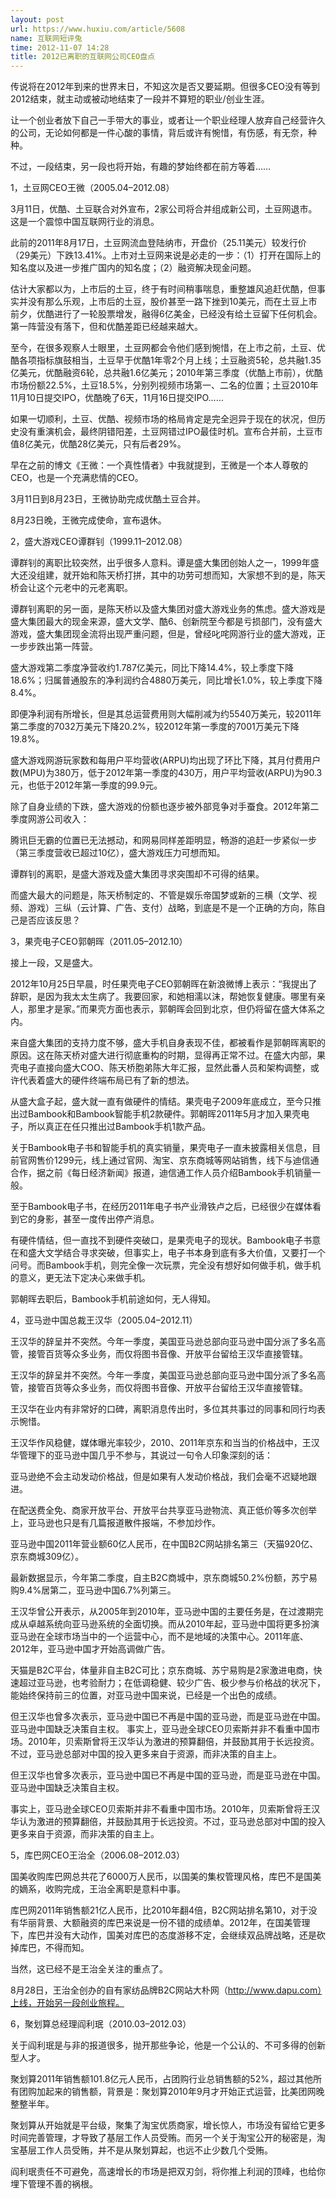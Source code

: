 ```yaml
---
layout: post
url: https://www.huxiu.com/article/5608
name: 互联网短评兔
time: 2012-11-07 14:28
title: 2012已离职的互联网公司CEO盘点
---
```

传说将在2012年到来的世界末日，不知这次是否又要延期。但很多CEO没有等到2012结束，就主动或被动地结束了一段并不算短的职业/创业生涯。

让一个创业者放下自己一手带大的事业，或者让一个职业经理人放弃自己经营许久的公司，无论如何都是一件心酸的事情，背后或许有惋惜，有伤感，有无奈，种种。

不过，一段结束，另一段也将开始，有趣的梦始终都在前方等着……

1，土豆网CEO王微（2005.04–2012.08）

3月11日，优酷、土豆联合对外宣布，2家公司将合并组成新公司，土豆网退市。这是一个震惊中国互联网行业的消息。

此前的2011年8月17日，土豆网流血登陆纳市，开盘价（25.11美元）较发行价（29美元）下跌13.41%。上市对土豆网来说是必走的一步：（1）打开在国际上的知名度以及进一步推广国内的知名度；（2）融资解决现金问题。

估计大家都以为，上市后的土豆，终于有时间稍事喘息，重整雄风追赶优酷，但事实并没有那么乐观，上市后的土豆，股价甚至一路下挫到10美元，而在土豆上市前夕，优酷进行了一轮股票增发，融得6亿美金，已经没有给土豆留下任何机会。第一阵营没有落下，但和优酷差距已经越来越大。

至今，在很多观察人士眼里，土豆网都会令他们感到惋惜，在上市之前，土豆、优酷各项指标旗鼓相当，土豆早于优酷1年零2个月上线；土豆融资5轮，总共融1.35亿美元，优酷融资6轮，总共融1.6亿美元；2010年第三季度（优酷上市前），优酷市场份额22.5%，土豆18.5%，分别列视频市场第一、二名的位置；土豆2010年11月10日提交IPO，优酷晚了6天，11月16日提交IPO……

如果一切顺利，土豆、优酷、视频市场的格局肯定是完全迥异于现在的状况，但历史没有重演机会，最终阴错阳差，土豆网错过IPO最佳时机。宣布合并前，土豆市值8亿美元，优酷28亿美元，只有后者29%。

早在之前的博文《王微：一个真性情者》中我就提到，王微是一个本人尊敬的CEO，也是一个充满悲情的CEO。

3月11日到8月23日，王微协助完成优酷土豆合并。

8月23日晚，王微完成使命，宣布退休。

2，盛大游戏CEO谭群钊（1999.11–2012.08）

谭群钊的离职比较突然，出乎很多人意料。谭是盛大集团创始人之一，1999年盛大还没组建，就开始和陈天桥打拼，其中的功劳可想而知，大家想不到的是，陈天桥会让这个元老中的元老离职。

谭群钊离职的另一面，是陈天桥以及盛大集团对盛大游戏业务的焦虑。盛大游戏是盛大集团最大的现金来源，盛大文学、酷6、创新院至今都是亏损部门，没有盛大游戏，盛大集团现金流将出现严重问题，但是，曾经叱咤网游行业的盛大游戏，正一步步跌出第一阵营。

盛大游戏第二季度净营收约1.787亿美元，同比下降14.4%，较上季度下降18.6%；归属普通股东的净利润约合4880万美元，同比增长1.0%，较上季度下降8.4%。

即便净利润有所增长，但是其总运营费用则大幅削减为约5540万美元，较2011年第二季度的7032万美元下降20.2%，较2012年第一季度的7001万美元下降19.8%。

盛大游戏网游玩家数和每用户平均营收(ARPU)均出现了环比下降，其月付费用户数(MPU)为380万，低于2012年第一季度的430万，用户平均营收(ARPU)为90.3元，也低于2012年第一季度的99.9元。

除了自身业绩的下跌，盛大游戏的份额也逐步被外部竞争对手蚕食。2012年第二季度网游公司收入：

腾讯巨无霸的位置已无法撼动，和网易同样差距明显，畅游的追赶一步紧似一步（第三季度营收已超过10亿），盛大游戏压力可想而知。

谭群钊的离职，是盛大游戏及盛大集团寻求突围却不可得的结果。

而盛大最大的问题是，陈天桥制定的、不管是娱乐帝国梦或新的三横（文学、视频、游戏）三纵（云计算、广告、支付）战略，到底是不是一个正确的方向，陈自己是否应该反思？

3，果壳电子CEO郭朝晖（2011.05–2012.10）

接上一段，又是盛大。

2012年10月25日早晨，时任果壳电子CEO郭朝晖在新浪微博上表示：“我提出了辞职，是因为我太太生病了。我要回家，和她相濡以沫，帮她恢复健康。哪里有亲人，那里才是家。”而果壳方面也表示，郭朝晖会回到北京，但仍将留在盛大体系之内。

来自盛大集团的支持力度不够，盛大手机自身表现不佳，都被看作是郭朝晖离职的原因。这在陈天桥对盛大进行彻底重构的时期，显得再正常不过。在盛大内部，果壳电子直接向盛大COO、陈天桥胞弟陈大年汇报，显然此番人员和架构调整，或许代表着盛大的硬件终端布局已有了新的想法。

从盛大盒子起，盛大就一直有做硬件的情结。果壳电子2009年底成立，至今只推出过Bambook和Bambook智能手机2款硬件。郭朝晖2011年5月才加入果壳电子，所以真正在任只推出过Bambook手机1款产品。

关于Bambook电子书和智能手机的真实销量，果壳电子一直未披露相关信息，目前官网售价1299元，线上通过官网、淘宝、京东商城等网站销售，线下与迪信通合作，据之前《每日经济新闻》报道，迪信通工作人员介绍Bambook手机销量一般。

至于Bambook电子书，在经历2011年电子书产业滑铁卢之后，已经很少在媒体看到它的身影，甚至一度传出停产消息。

有硬件情结，但一直找不到硬件突破口，是果壳电子的现状。Bambook电子书意在和盛大文学结合寻求突破，但事实上，电子书本身到底有多大价值，又要打一个问号。而Bambook手机，则完全像一次玩票，完全没有想好如何做手机，做手机的意义，更无法下定决心来做手机。

郭朝晖去职后，Bambook手机前途如何，无人得知。

4，亚马逊中国总裁王汉华（2005.04–2012.11）

王汉华的辞呈并不突然。今年一季度，美国亚马逊总部向亚马逊中国分派了多名高管，接管百货等众多业务，而仅将图书音像、开放平台留给王汉华直接管辖。

王汉华的辞呈并不突然。今年一季度，美国亚马逊总部向亚马逊中国分派了多名高管，接管百货等众多业务，而仅将图书音像、开放平台留给王汉华直接管辖。

王汉华在业内有非常好的口碑，离职消息传出时，多位其共事过的同事和同行均表示惋惜。

王汉华作风稳健，媒体曝光率较少，2010、2011年京东和当当的价格战中，王汉华管理下的亚马逊中国几乎不参与，其说过一句令人印象深刻的话：

亚马逊绝不会主动发动价格战，但是如果有人发动价格战，我们会毫不迟疑地跟进。

在配送费全免、商家开放平台、开放平台共享亚马逊物流、真正低价等多次创举上，亚马逊也只是有几篇报道散件报端，不参加炒作。

亚马逊中国2011年营业额60亿人民币，在中国B2C网站排名第三（天猫920亿、京东商城309亿）。

最新数据显示，今年第二季度，自主B2C商城中，京东商城50.2%份额，苏宁易购9.4%居第二，亚马逊中国6.7%列第三。

王汉华曾公开表示，从2005年到2010年，亚马逊中国的主要任务是，在过渡期完成从卓越系统向亚马逊系统的全面切换。而从2010年起，亚马逊中国将更多扮演亚马逊在全球市场当中的一个运营中心，而不是地域的决策中心。2011年底、2012年，亚马逊中国才开始高调做广告。

天猫是B2C平台，体量非自主B2C可比；京东商城、苏宁易购是2家激进电商，快速超过亚马逊，也考验耐力；在低调稳健、较少广告、极少参与价格战的状况下，能始终保持前三的位置，对亚马逊中国来说，已经是一个出色的成绩。

但王汉华也曾多次表示，亚马逊中国已不再是中国的亚马逊，而是亚马逊在中国。亚马逊中国缺乏决策自主权。 事实上，亚马逊全球CEO贝索斯并非不看重中国市场。2010年，贝索斯曾将王汉华认为激进的预算翻倍，并鼓励其用于长远投资。不过，亚马逊总部对中国的投入更多来自于资源，而非决策的自主上。

但王汉华也曾多次表示，亚马逊中国已不再是中国的亚马逊，而是亚马逊在中国。亚马逊中国缺乏决策自主权。

事实上，亚马逊全球CEO贝索斯并非不看重中国市场。2010年，贝索斯曾将王汉华认为激进的预算翻倍，并鼓励其用于长远投资。不过，亚马逊总部对中国的投入更多来自于资源，而非决策的自主上。

5，库巴网CEO王治全（2006.08–2012.03）

国美收购库巴网总共花了6000万人民币，以国美的集权管理风格，库巴不是国美的嫡系，收购完成，王治全离职是意料中事。

库巴网2011年销售额21亿人民币，比2010年翻4倍，B2C网站排名第10，对于没有华丽背景、大额融资的库巴来说是一份不错的成绩单。2012年，在国美管理下，库巴并没有大动作，国美对库巴的态度游移不定，会继续双品牌战略，还是砍掉库巴，不得而知。

当然，这已经不是王治全关注的重点了。

8月28日，王治全创办的自有家纺品牌B2C网站大朴网（http://www.dapu.com）上线，开始另一段创业旅程。

6，聚划算总经理阎利珉（2010.03–2012.03）

关于阎利珉是与非的报道很多，抛开那些争论，他是一个公认的、不可多得的创新型人才。

聚划算2011年销售额101.8亿元人民币，占团购行业总销售额的52%，超过其他所有团购加起来的销售额，背景是：聚划算2010年9月才开始正式运营，比美团网晚整整半年。

聚划算从开始就是平台级，聚集了淘宝优质商家，增长惊人，市场没有留给它更多时间完善管理，才导致了基层工作人员受贿。而另一个关于淘宝公开的秘密是，淘宝基层工作人员受贿，并不是从聚划算起，也远不止少数几个受贿。

阎利珉责任不可避免，高速增长的市场是把双刃剑，将你推上利润的顶峰，也给你埋下管理不善的祸根。

